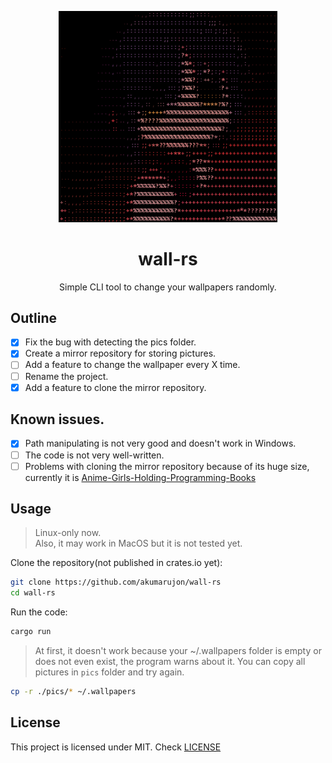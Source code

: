 <p align="center">
    <img src=".github/assets/icon.png" width="350px">
</p>

<h1 align="center">wall-rs</h1>

<p align="center">Simple CLI tool to change your wallpapers randomly.</p>

<h2>Outline</h2>


- [x] Fix the bug with detecting the pics folder.
- [x] Create a mirror repository for storing pictures.
- [ ] Add a feature to change the wallpaper every X time.
- [ ] Rename the project.
- [x] Add a feature to clone the mirror repository.

<h2>Known issues.</h2>

- [x] Path manipulating is not very good and doesn't work in Windows.
- [ ] The code is not very well-written.
- [ ] Problems with cloning the mirror repository because of its huge size, currently it is [Anime-Girls-Holding-Programming-Books](https://github.com/cat-milk/Anime-Girls-Holding-Programming-Books)

<h2>Usage</h2>

> Linux-only now. <br>
> Also, it may work in MacOS but it is not tested yet.

Clone the repository(not published in crates.io yet):
```bash
git clone https://github.com/akumarujon/wall-rs
cd wall-rs
```

Run the code:
```bash
cargo run
```

> At first, it doesn't work because your ~/.wallpapers folder is empty or does not even exist, the program warns about it. You can copy all pictures in `pics` folder and try again.

```bash
cp -r ./pics/* ~/.wallpapers
```

<h2>License</h2>

This project is licensed under MIT. Check [LICENSE](./LICENSE)